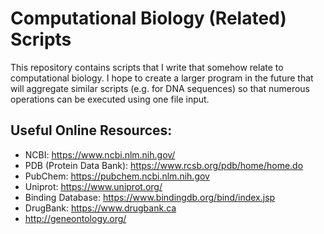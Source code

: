 # Computational Biology (Related) Scripts

This repository contains scripts that I write that somehow relate to computational biology. I hope to create a larger program in the future that will aggregate similar scripts (e.g. for DNA sequences) so that numerous operations can be executed using one file input. 

## Useful Online Resources: 
* NCBI: https://www.ncbi.nlm.nih.gov/
* PDB (Protein Data Bank): https://www.rcsb.org/pdb/home/home.do
* PubChem: https://pubchem.ncbi.nlm.nih.gov 
* Uniprot: https://www.uniprot.org/ 
* Binding Database: https://www.bindingdb.org/bind/index.jsp 
* DrugBank: https://www.drugbank.ca 
* http://geneontology.org/ 

